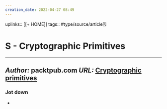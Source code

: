 ```yaml
---
creation_date: 2022-04-27 08:49
---
```


uplinks:: [[+ HOME]]
tags:: #type/source/article🗒 

# S - Cryptographic Primitives
---
*Author:* packtpub.com
*URL:* [Cryptographic primitives](https://subscription.packtpub.com/book/big-data-and-business-intelligence/9781787125445/3/ch03lvl1sec27/cryptographic-primitives)
-
### Jot down
- 
